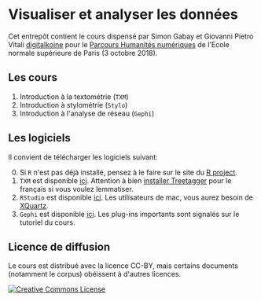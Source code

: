 # Visualiser et analyser les données

Cet entrepôt contient le cours dispensé par Simon Gabay et Giovanni Pietro Vitali [digitalkoine](https://github.com/digitalkoine) pour le [Parcours Humanités numériques](https://www.translitterae.fr/parcours-humanites-numeriques/) de l'Ecole normale supérieure de Paris (3 octobre 2018).

## Les cours

1. Introduction à la textométrie (`TXM`)
2. Introduction à stylométrie (`Stylo`)
3. Introduction à l'analyse de réseau (`Gephi`)

## Les logiciels

Il convient de télécharger les logiciels suivant:

0. Si `R` n'est pas déjà installé, pensez à le faire sur le site du [R project](https://www.r-project.org/).
1. `TXM` est disponible [ici](http://textometrie.ens-lyon.fr/?lang=fr). Attention à bien [installer Treetagger](http://txm.sourceforge.net/installtreetagger_fr.html) pour le français si vous voulez lemmatiser.
2. `RStudio` est disponible [ici](https://www.rstudio.com/). Les utilisateurs de mac, vous aurez besoin de [XQuartz](https://www.xquartz.org/).
3. `Gephi` est disponible [ici](https://gephi.org/). Les plug-ins importants sont signalés sur le tutoriel du cours.

## Licence de diffusion

Le cours est distribué avec la licence CC-BY, mais certains documents (notamment le corpus) obéissent à d'autres licences.


<a rel="license" href="https://creativecommons.org/licenses/by/2.0"><img alt="Creative Commons License" style="border-width:0" src="https://i.creativecommons.org/l/by/2.0/88x31.png" /></a><br />